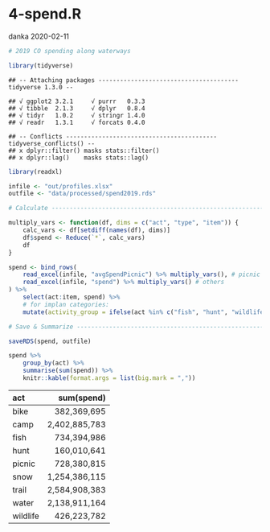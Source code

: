 4-spend.R
================
danka
2020-02-11

``` r
# 2019 CO spending along waterways

library(tidyverse)
```

    ## -- Attaching packages --------------------------------------- tidyverse 1.3.0 --

    ## √ ggplot2 3.2.1     √ purrr   0.3.3
    ## √ tibble  2.1.3     √ dplyr   0.8.4
    ## √ tidyr   1.0.2     √ stringr 1.4.0
    ## √ readr   1.3.1     √ forcats 0.4.0

    ## -- Conflicts ------------------------------------------ tidyverse_conflicts() --
    ## x dplyr::filter() masks stats::filter()
    ## x dplyr::lag()    masks stats::lag()

``` r
library(readxl)

infile <- "out/profiles.xlsx"
outfile <- "data/processed/spend2019.rds"

# Calculate ---------------------------------------------------------------

multiply_vars <- function(df, dims = c("act", "type", "item")) {
    calc_vars <- df[setdiff(names(df), dims)]
    df$spend <- Reduce(`*`, calc_vars)
    df
}

spend <- bind_rows(
    read_excel(infile, "avgSpendPicnic") %>% multiply_vars(), # picnic
    read_excel(infile, "spend") %>% multiply_vars() # others
) %>%
    select(act:item, spend) %>%
    # for implan categories:
    mutate(activity_group = ifelse(act %in% c("fish", "hunt", "wildlife"), act, "oia"))

# Save & Summarize --------------------------------------------------------

saveRDS(spend, outfile)

spend %>%
    group_by(act) %>%
    summarise(sum(spend)) %>%
    knitr::kable(format.args = list(big.mark = ","))
```

| act      |    sum(spend) |
| :------- | ------------: |
| bike     |   382,369,695 |
| camp     | 2,402,885,783 |
| fish     |   734,394,986 |
| hunt     |   160,010,641 |
| picnic   |   728,380,815 |
| snow     | 1,254,386,115 |
| trail    | 2,584,908,383 |
| water    | 2,138,911,164 |
| wildlife |   426,223,782 |

